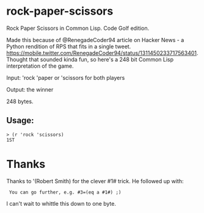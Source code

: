 # rock-paper-scissors
Rock Paper Scissors in Common Lisp. Code Golf edition.

Made this because of @RenegadeCoder94 article on Hacker News - a Python rendition of RPS that fits in a single tweet. https://mobile.twitter.com/RenegadeCoder94/status/1311450233717563401. Thought that sounded kinda fun, so here's a 248 bit Common Lisp interpretation of the game.

Input:  'rock 'paper or 'scissors for both players

Output: the winner

248 bytes.

## Usage:
    > (r 'rock 'scissors)
    1ST

# Thanks
Thanks to '(Robert Smith) for the clever #1# trick. He followed up with:

     You can go further, e.g. #3=(eq a #1#) ;)

I can't wait to whittle this down to one byte.
